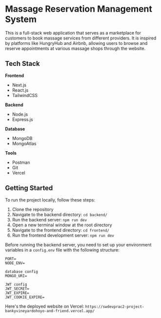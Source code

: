 # Massage Reservation Management System

This is a full-stack web application that serves as a marketplace for customers to book massage services from different providers. It is inspired by platforms like HungryHub and Airbnb, allowing users to browse and reserve appointments at various massage shops through the website.

## Tech Stack

**Frontend**
- Next.js
- React.js
- TailwindCSS

**Backend**
- Node.js
- Express.js

**Database**
- MongoDB
- MongoAtlas

**Tools**
- Postman
- Git
- Vercel

## Getting Started

To run the project locally, follow these steps:

1. Clone the repository
2. Navigate to the backend directory: `cd backend/`
3. Run the backend server: `npm run dev`
4. Open a new terminal window at the root directory
5. Navigate to the frontend directory: `cd frontend/`
6. Run the frontend development server: `npm run dev`

Before running the backend server, you need to set up your environment variables in a `config.env` file with the following structure:

```
PORT=
NODE_ENV=

database config
MONGO_URI=

JWT config
JWT_SECRET=
JWT_EXPIRE=
JWT_COOKIE_EXPIRE=
```

Here's the deployed website on Vercel:
`https://swdevprac2-project-bankyvineyardohoyo-and-friend.vercel.app/`
